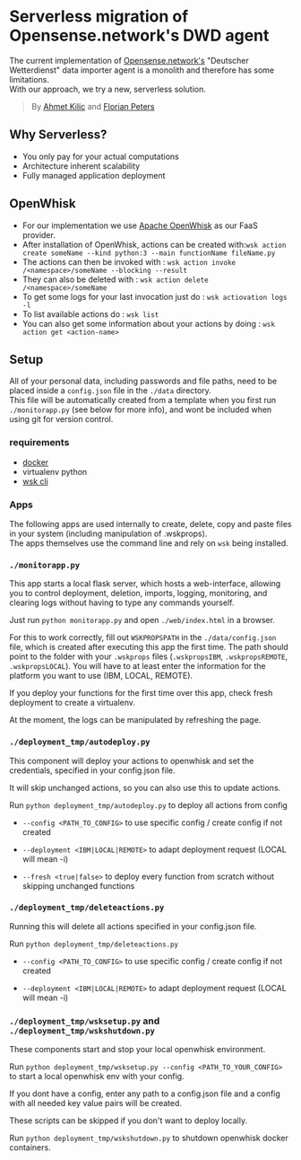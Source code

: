 # Serverless migration of Opensense.network's DWD agent

The current implementation of [Opensense.network's](https://www.opensense.network/) "Deutscher Wetterdienst" data importer agent is a monolith and therefore has some limitations.  
With our approach, we try a new, serverless solution.  

> By [Ahmet Kilic](https://github.com/flamestro) and [Florian Peters](https://github.com/flpeters)

## Why Serverless? 
- You only pay for your actual computations
- Architecture inherent scalability
- Fully managed application deployment

## OpenWhisk
- For our implementation we use [Apache OpenWhisk](https://openwhisk.apache.org/) as our FaaS provider.
- After installation of OpenWhisk, actions can be created with:`wsk action create someName --kind python:3 --main functionName fileName.py`
- The actions can then be invoked with : `wsk action invoke /<namespace>/someName --blocking --result`
- They can also be deleted with : `wsk action delete /<namespace>/someName`
- To get some logs for your last invocation just do : `wsk actiovation logs -l`
- To list available actions do : `wsk list`
- You can also get some information about your actions by doing : `wsk action get <action-name>`

## Setup
All of your personal data, including passwords and file paths, need to be placed inside a `config.json` file in the `./data` directory.  
This file will be automatically created from a template when you first run `./monitorapp.py` (see below for more info), and wont be included when using git for version control.

### requirements
- [docker](https://www.docker.com/)
- virtualenv python
- [wsk cli](https://github.com/apache/openwhisk-cli)

### Apps
The following apps are used internally to create, delete, copy and paste files in your system (including manipulation of .wskprops).  
The apps themselves use the command line and rely on `wsk` being installed.  

### `./monitorapp.py`
This app starts a local flask server, which hosts a web-interface, allowing you to control deployment, deletion, imports, logging, monitoring, and clearing logs without having to type any commands yourself.  

Just run `python monitorapp.py` and open `./web/index.html` in a browser.

For this to work correctly, fill out `WSKPROPSPATH` in the `./data/config.json` file, which is created after executing this app the first time. The path should point to the folder with your `.wskprops` files (`.wskpropsIBM`, `.wskpropsREMOTE`, `.wskpropsLOCAL`). You will have to at least enter the information for the platform you want to use (IBM, LOCAL, REMOTE).

If you deploy your functions for the first time over this app, check fresh deployment to create a virtualenv.

At the moment, the logs can be manipulated by refreshing the page.

### `./deployment_tmp/autodeploy.py`
This component will deploy your actions to openwhisk and set the credentials, specified in your config.json file. 

It will skip unchanged actions, so you can also use this to update actions.

Run `python deployment_tmp/autodeploy.py` to deploy all actions from config

- `--config <PATH_TO_CONFIG>` to use specific config / create config if not created

- `--deployment <IBM|LOCAL|REMOTE>` to adapt deployment request (LOCAL will mean -i)

- `--fresh <true|false>` to deploy every function from scratch without skipping unchanged functions

### `./deployment_tmp/deleteactions.py`
Running this will delete all actions specified in your config.json file.

Run `python deployment_tmp/deleteactions.py`

- `--config <PATH_TO_CONFIG>` to use specific config / create config if not created

- `--deployment <IBM|LOCAL|REMOTE>` to adapt deployment request (LOCAL will mean -i)

### `./deployment_tmp/wsksetup.py` and `./deployment_tmp/wskshutdown.py`
These components start and stop your local openwhisk environment.

Run `python deployment_tmp/wsksetup.py --config <PATH_TO_YOUR_CONFIG>` to start a local openwhisk env with your config.

If you dont have a config, enter any path to a config.json file and a config with all needed key value pairs will be created.

These scripts can be skipped if you don't want to deploy locally.

Run `python deployment_tmp/wskshutdown.py` to shutdown openwhisk docker containers.
